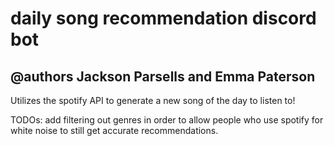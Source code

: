 # daily song recommendation discord bot
## @authors Jackson Parsells and Emma Paterson
Utilizes the spotify API to generate a new song of the day to listen to!

TODOs:
add filtering out genres in order to allow people who use spotify for white
noise to still get accurate recommendations.
